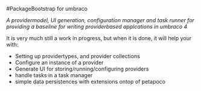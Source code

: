 #PackageBootstrap for umbraco

_A providermodel, UI generation, configuration manager and task runner for providing a baseline for writing providerbased applcations in umbraco 4_

It is very much still a work in progress, but when it is done, it will help your with:

- Setting up providertypes, and provider collections
- Configure an instance of a provider
- Generate UI for storing/running/configuring providers
- handle tasks in a task manager
- simple data persistences with extensions ontop of petapoco

